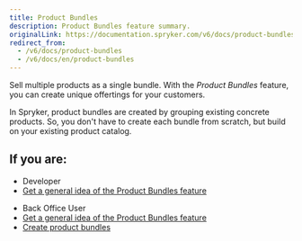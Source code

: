 ```yaml
---
title: Product Bundles
description: Product Bundles feature summary.
originalLink: https://documentation.spryker.com/v6/docs/product-bundles
redirect_from:
  - /v6/docs/product-bundles
  - /v6/docs/en/product-bundles
---
```


Sell multiple products as a single bundle. With the *Product Bundles* feature, you can create unique offertings for your customers. 

In Spryker, product bundles are created by grouping existing concrete products. So, you don't have to create each bundle from scratch, but build on your existing product catalog. 

## If you are:

<div class="mr-container">
    <div class="mr-list-container">
        <!-- col1 -->
        <div class="mr-col">
            <ul class="mr-list mr-list-green">
                <li class="mr-title">Developer</li>
                <li><a href="https://documentation.spryker.com/docs/product-bundles-feature-overview" class="mr-link">Get a general idea of the Product Bundles feature</a></li>
            </ul>
        </div>
        <!-- col2 -->
        <div class="mr-col">
            <ul class="mr-list mr-list-blue">
                <li class="mr-title"> Back Office User</li>
                <li><a href="https://documentation.spryker.com/docs/product-bundles-feature-overview" class="mr-link">Get a general idea of the Product Bundles feature</a></li>
                <li><a href="https://documentation.spryker.com/docs/creating-product-bundles" class="mr-link">Create product bundles</a></li>
            </ul>
        </div>
    </div>
</div>
